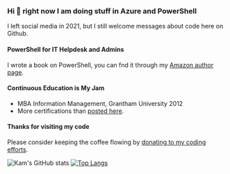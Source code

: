### Hi 👋 right now I am doing stuff in Azure and PowerShell

I left social media in 2021, but I still welcome messages about code here on Github.

#### PowerShell for IT Helpdesk and Admins
I wrote a book on PowerShell, you can fnd it through my [Amazon author page](http://amazon.com/author/kamsalisbury).

#### Continuous Education is My Jam
* MBA Information Management, Grantham University 2012
* More certifications than [posted here](https://www.credly.com/users/kam-salisbury).

#### Thanks for visiting my code
Please consider keeping the coffee flowing by [donating to my coding efforts](https://paypal.me/kamsalisbury?locale.x=en_US).

<!-- Experiment with https://github.com/anuraghazra/github-readme-stats -->
![Kam's GitHub stats](https://github-readme-stats.vercel.app/api?username=kamsalisbury&count_private=true&show_icons=true&theme=synthwave)
[![Top Langs](https://github-readme-stats.vercel.app/api/top-langs/?username=kamsalisbury&layout=compact)](https://github.com/kamsalisbury)
